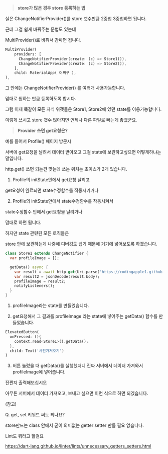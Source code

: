 > **store가 많은 경우 store 등록하는 법**

실은 ChangeNotifierProvider()를 store 갯수만큼 2중첩 3중첩하면 됩니다.

근데 그걸 쉽게 바꿔주는 문법도 있는데 

MultiProvider()로 바꿔서 감싸면 됩니다.

```dart
MultiProvider(
    providers: [
      ChangeNotifierProvider(create: (c) => Store1()),
      ChangeNotifierProvider(create: (c) => Store2()),
    ],
    child: MaterialApp( 어쩌구 ),
), 
```

그 안에는 ChangeNotifierProvider() 를 여러개 사용가능합니다.

맘대로 원하는 만큼 등록하도록 합시다.

그럼 이제 똑같이 모든 자식 위젯들은 Store1, Store2에 있던 state를 이용가능합니다.

이렇게 쓰시고 store 갯수 많아지면 언제나 다른 파일로 빼는게 좋겠군요. 

> **Provider 쓰면 get요청은?**

예를 들어서 Profile() 페이지 방문시

서버에 get요청을 날려서 데이터 받아오고 그걸 state에 보관하고싶으면 어떻게하냐는 말입니다.

http.get() 쓰면 되는건 맞는데 쓰는 위치는 초이스가 2개 있습니다. 

1. Profile의 initState안에서 get요청 날리고 

get요청이 완료되면 state수정함수를 작동시키거나

2. Profile의 initState안에서 state수정함수를 작동시켜서

state수정함수 안에서 get요청을 날리거나

맘대로 하면 됩니다.

하지만 state 관련된 모든 로직들은

store 안에 보관하는게 나중에 디버깅도 쉽기 때문에 거기에 넣어보도록 하겠습니다.

```dart
class Store1 extends ChangeNotifier {
  var profileImage = [];

  getData() async {
    var result = await http.get(Uri.parse('https://codingapple1.github.io/app/profile.json'));
    var result2 = jsonDecode(result.body);
    profileImage = result2;
    notifyListeners();
  }
}
```

1. profileImage라는 state를 만들었습니다.

2. get요청해서 그 결과를 profileImage 라는 state에 넣어주는 getData() 함수를 만들었습니다.

```dart
ElevatedButton(
  onPressed: (){
    context.read<Store1>().getData();
  }, 
  child: Text('사진가져오기')
)
```

3. 버튼 눌렀을 때 getData()를 실행했더니 진짜 서버에서 데이터 가져와서 profileImage에 넣어줍니다.

진짠지 출력해보십시오

아무튼 서버에서 데이터 가져오고, 보내고 싶으면 이런 식으로 하면 되겠습니다. 

(참고) 

Q. get, set 키워드 써도 되나요?

store만드는 class 안에서 굳이 의미없는 getter setter 만들 필요 없습니다.

Lint도 뭐라고 할걸요 

https://dart-lang.github.io/linter/lints/unnecessary_getters_setters.html